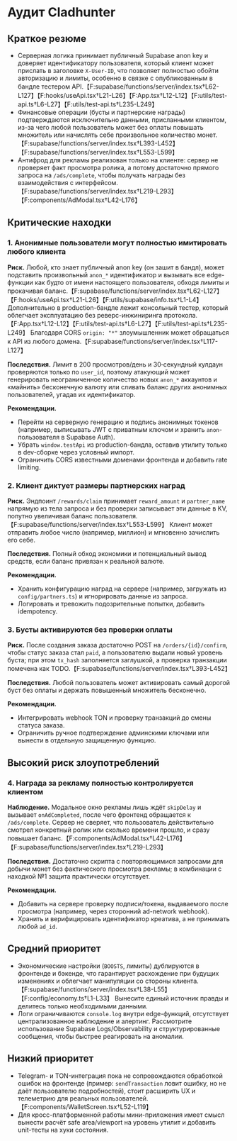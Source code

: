 # Аудит Cladhunter

## Краткое резюме
- Серверная логика принимает публичный Supabase anon key и доверяет идентификатору пользователя, который клиент может прислать в заголовке `X-User-ID`, что позволяет полностью обойти авторизацию и лимиты, особенно в связке с опубликованным в бандле тестером API.【F:supabase/functions/server/index.tsx†L62-L127】【F:hooks/useApi.tsx†L21-L26】【F:App.tsx†L12-L12】【F:utils/test-api.ts†L6-L27】【F:utils/test-api.ts†L235-L249】
- Финансовые операции (бусты и партнерские награды) подтверждаются исключительно данными, присланными клиентом, из-за чего любой пользователь может без оплаты повышать множитель или начислять себе произвольное количество монет.【F:supabase/functions/server/index.tsx†L393-L452】【F:supabase/functions/server/index.tsx†L553-L599】
- Антифрод для рекламы реализован только на клиенте: сервер не проверяет факт просмотра ролика, а потому достаточно прямого запроса на `/ads/complete`, чтобы получать награды без взаимодействия с интерфейсом.【F:supabase/functions/server/index.tsx†L219-L293】【F:components/AdModal.tsx†L42-L176】

## Критические находки

### 1. Анонимные пользователи могут полностью имитировать любого клиента
**Риск.** Любой, кто знает публичный anon key (он зашит в бандл), может подставить произвольный `anon_*` идентификатор и вызывать все edge-функции как будто от имени настоящего пользователя, обходя лимиты и прокачивая баланс.【F:supabase/functions/server/index.tsx†L62-L127】【F:hooks/useApi.tsx†L21-L26】【F:utils/supabase/info.tsx†L1-L4】 Дополнительно в production-бандле лежит консольный тестер, который облегчает эксплуатацию без реверс-инжиниринга протокола.【F:App.tsx†L12-L12】【F:utils/test-api.ts†L6-L27】【F:utils/test-api.ts†L235-L249】 Благодаря CORS `origin: "*"` злоумышленник может обращаться к API из любого домена.【F:supabase/functions/server/index.tsx†L117-L127】

**Последствия.** Лимит в 200 просмотров/день и 30‑секундный кулдаун проверяются только по `user_id`, поэтому атакующий может генерировать неограниченное количество новых `anon_*` аккаунтов и «майнить» бесконечную валюту или сливать баланс других анонимных пользователей, угадав их идентификатор.

**Рекомендации.**
- Перейти на серверную генерацию и подпись анонимных токенов (например, выписывать JWT c приватным ключом и хранить `anon`-пользователя в Supabase Auth).
- Убрать `window.testApi` из production-бандла, оставив утилиту только в dev-сборке через условный импорт.
- Ограничить CORS известными доменами фронтенда и добавить rate limiting.

### 2. Клиент диктует размеры партнерских наград
**Риск.** Эндпоинт `/rewards/claim` принимает `reward_amount` и `partner_name` напрямую из тела запроса и без проверки записывает эти данные в KV, попутно увеличивая баланс пользователя.【F:supabase/functions/server/index.tsx†L553-L599】 Клиент может отправить любое число (например, миллион) и мгновенно зачислить его себе.

**Последствия.** Полный обход экономики и потенциальный вывод средств, если баланс привязан к реальной валюте.

**Рекомендации.**
- Хранить конфигурацию наград на сервере (например, загружать из `config/partners.ts`) и игнорировать данные из запроса.
- Логировать и тревожить подозрительные попытки, добавить idempotency.

### 3. Бусты активируются без проверки оплаты
**Риск.** После создания заказа достаточно POST на `/orders/{id}/confirm`, чтобы статус заказа стал `paid`, а пользователю выдали новый уровень буста; при этом `tx_hash` заполняется заглушкой, а проверка транзакции помечена как TODO.【F:supabase/functions/server/index.tsx†L393-L452】

**Последствия.** Любой пользователь может активировать самый дорогой буст без оплаты и держать повышенный множитель бесконечно.

**Рекомендации.**
- Интегрировать webhook TON и проверку транзакций до смены статуса заказа.
- Ограничить ручное подтверждение админскими ключами или вынести в отдельную защищенную функцию.

## Высокий риск злоупотреблений

### 4. Награда за рекламу полностью контролируется клиентом
**Наблюдение.** Модальное окно рекламы лишь ждёт `skipDelay` и вызывает `onAdCompleted`, после чего фронтенд обращается к `/ads/complete`. Сервер не сверяет, что пользователь действительно смотрел конкретный ролик или сколько времени прошло, и сразу повышает баланс.【F:components/AdModal.tsx†L42-L176】【F:supabase/functions/server/index.tsx†L219-L293】

**Последствия.** Достаточно скрипта с повторяющимися запросами для добычи монет без фактического просмотра рекламы; в комбинации с находкой №1 защита практически отсутствует.

**Рекомендации.**
- Добавить на сервере проверку подписи/токена, выдаваемого после просмотра (например, через сторонний ad-network webhook).
- Хранить и верифицировать идентификатор креатива, а не принимать любой `ad_id`.

## Средний приоритет

- Экономические настройки (`BOOSTS`, лимиты) дублируются в фронтенде и бэкенде, что гарантирует расхождение при будущих изменениях и облегчает манипуляции со стороны клиента.【F:supabase/functions/server/index.tsx†L38-L55】【F:config/economy.ts†L1-L33】 Вынесите единый источник правды и делитесь только необходимыми данными.
- Логи ограничиваются `console.log` внутри edge-функций, отсутствует централизованное наблюдение и алертинг. Рассмотрите использование Supabase Logs/Observability и структурированные сообщения, чтобы быстрее реагировать на аномалии.

## Низкий приоритет

- Telegram- и TON-интеграция пока не сопровождаются обработкой ошибок на фронтенде (пример: `sendTransaction` ловит ошибку, но не даёт пользователю подробностей), стоит расширить UX и телеметрию для реальных пользователей.【F:components/WalletScreen.tsx†L52-L119】
- Для кросс-платформенной работы мини-приложения имеет смысл вынести расчёт safe area/viewport на уровень утилит и добавить unit-тесты на хуки состояния.
